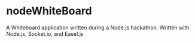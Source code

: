 nodeWhiteBoard
==============

A Whiteboard application written during a Node.js hackathon. Written with Node.js, Socket.io, and Easel.js